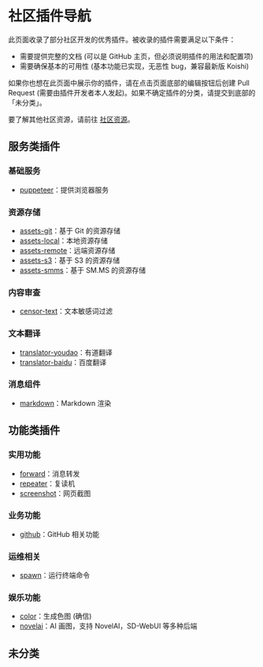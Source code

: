 # 社区插件导航

此页面收录了部分社区开发的优秀插件。被收录的插件需要满足以下条件：

- 需要提供完整的文档 (可以是 GitHub 主页，但必须说明插件的用法和配置项)
- 需要确保基本的可用性 (基本功能已实现，无恶性 bug，兼容最新版 Koishi)

如果你也想在此页面中展示你的插件，请在点击页面底部的编辑按钮后创建 Pull Request (需要由插件开发者本人发起)。如果不确定插件的分类，请提交到底部的「未分类」。

要了解其他社区资源，请前往 [社区资源](./about/community.md)。

## 服务类插件

### 基础服务

- [puppeteer](https://puppeteer.koishi.chat)：提供浏览器服务

### 资源存储

- [assets-git](https://assets.koishi.chat/plugins/git.html)：基于 Git 的资源存储
- [assets-local](https://assets.koishi.chat/plugins/local.html)：本地资源存储
- [assets-remote](https://assets.koishi.chat/plugins/remote.html)：远端资源存储
- [assets-s3](https://assets.koishi.chat/plugins/s3.html)：基于 S3 的资源存储
- [assets-smms](https://assets.koishi.chat/plugins/smms.html)：基于 SM.MS 的资源存储

### 内容审查

- [censor-text](https://censor.koishi.chat/plugins/text.html)：文本敏感词过滤

### 文本翻译

- [translator-youdao](https://translator.koishi.chat/plugins/youdao.html)：有道翻译
- [translator-baidu](https://translator.koishi.chat/plugins/baidu.html)：百度翻译

### 消息组件

- [markdown](https://markdown.koishi.chat)：Markdown 渲染

## 功能类插件

### 实用功能

- [forward](https://forward.koishi.chat)：消息转发
- [repeater](https://repeater.koishi.chat)：复读机
- [screenshot](https://puppeteer.koishi.chat/plugins/screenshot.html)：网页截图

### 业务功能

- [github](https://github.koishi.chat)：GitHub 相关功能

### 运维相关

- [spawn](https://spawn.koishi.chat)：运行终端命令

### 娱乐功能

- [color](https://puppeteer.koishi.chat/plugins/color.html)：生成色图 (确信)
- [novelai](https://bot.novelai.dev)：AI 画图，支持 NovelAI，SD-WebUI 等多种后端

## 未分类
